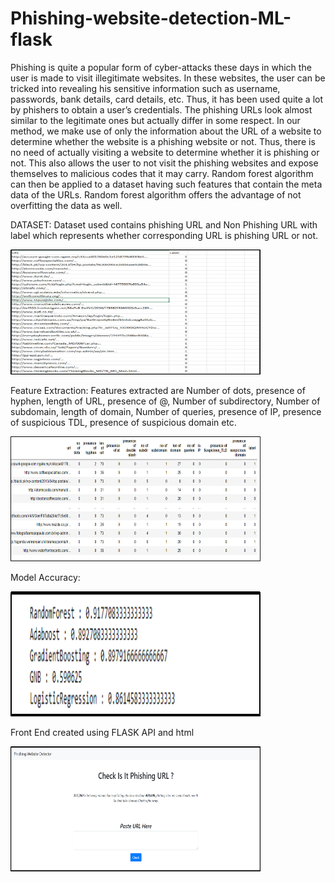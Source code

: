 # Phishing-website-detection-ML-flask

Phishing is quite a popular form of cyber-attacks these days in which the user is made to visit illegitimate websites.
In these websites, the user can be tricked into revealing his sensitive information such as username, passwords, bank details, card details, etc. Thus, it has been used quite a lot by phishers to obtain a user’s credentials. 
The phishing URLs look almost similar to the legitimate ones but actually differ in some respect. In our method, we make use of only the information about the URL of a website to determine whether the website is a phishing website or not. 
Thus, there is no need of actually visiting a website to determine whether it is phishing or not. This also allows the user to not visit the phishing websites and expose themselves to malicious codes that it may carry.
Random forest algorithm can then be applied to a dataset having such features that contain the meta data of the URLs. Random forest algorithm offers the advantage of not overfitting the data as well.

DATASET: Dataset used contains phishing URL and Non Phishing URL with label which represents whether corresponding URL is phishing URL or not.

<img src="https://github.com/anubhavmishra123/Phishing-website-detection-ML-flask/blob/main/dataset.png" width="400" height="200">

Feature Extraction: Features extracted are Number of dots, presence of hyphen, length of URL, presence of @, Number of subdirectory, Number of subdomain, length of domain, Number of queries, presence of IP, presence of suspicious TDL, presence of suspicious domain etc.

<img src="https://github.com/anubhavmishra123/Phishing-website-detection-ML-flask/blob/main/features.png" width="400" height="200">

Model Accuracy:

<img src="https://github.com/anubhavmishra123/Phishing-website-detection-ML-flask/blob/main/models.png" width="400" height="200">

Front End created using FLASK API and html

<img src="https://github.com/anubhavmishra123/Phishing-website-detection-ML-flask/blob/main/front_end.png" width="400" height="200">



